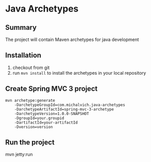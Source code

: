 Java Archetypes
=========================================
Summary
-------
The project will contain Maven archetypes for java development

Installation
------------

1. checkout from git
2. run `mvn install` to install the archetypes in your local repository

Create Spring MVC 3 project
---------------------------

    mvn archetype:generate
        -DarchetypeGroupId=com.michalvich.java-archetypes
        -DarchetypeArtifactId=spring-mvc-3-archetype
        -DarchetypeVersion=1.0.0-SNAPSHOT
        -DgroupId=your.groupid
        -DartifactId=your-artifactId
        -Dversion=version


Run the project
---------------------------

mvn jetty:run

